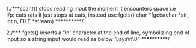 1./***scanf() stops reading input the moment it encounters space i.e     
     I/p: cats rats it just stops at cats, instead use fgets() 
     char *fgets(char *str, int n, FILE *stream)        **********/

2./*** fgets() inserts a '\n' character at the end of line, 
       symbolizing end of input so a string input would read as below
       "Jaya\n\0"					**********/

